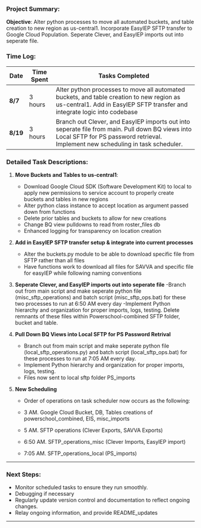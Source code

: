 ### Project Summary:

**Objective**: Alter python processes to move all automated buckets, and table creation to new region as us-central1. 
Incorporate EasyIEP SFTP transfer to Google Cloud Population.
Seperate Clever, and EasyIEP imports out into seperate file.




### Time Log:

| **Date** | **Time Spent** | **Tasks Completed** |
|----------|----------------|---------------------|
| **8/7**  | 3 hours        | Alter python processes to move all automated buckets, and table creation to new region as us-central1. Add in EasyIEP SFTP transfer and integrate logic into codebase |
| **8/19** | 3 hours      | Branch out Clever, and EasyIEP imports out into seperate file from main. Pull down BQ views into Local SFTP for PS password retrieval. Implement new scheduling in task scheduler.



### Detailed Task Descriptions:

1. **Move Buckets and Tables to us-central1**:
   - Download Google Cloud SDK (Software Development Kit) to local to apply new permissions to service account to properly create buckets and tables in new regions
   - Alter python class instance to accept location as argument passed down from functions
   - Delete prior tables and buckets to allow for new creations
   - Change BQ view pulldowns to read from roster_files db
   - Enhanced logging for transparency on location creation 

2. **Add in EasyIEP SFTP transfer setup & integrate into current processes**
   - Alter the buckets.py module to be able to download specific file from SFTP rather than all files
   - Have functions work to download all files for SAVVA and specific file for easyIEP while following naming conventions

3. **Seperate Clever, and EasyIEP imports out into seperate file** 
   -Branch out from main script and make seperate python file (misc_sftp_operations) and batch script (misc_sftp_ops.bat) for these two processes to run at 6:50 AM every day
   -Implement Python hierarchy and organization for proper imports, logs, testing. Delete remnants of these files within Powerschool-combined SFTP folder, bucket and table.

4. **Pull Down BQ Views into Local SFTP for PS Password Retrival**  
   - Branch out from main script and make seperate python file (local_sftp_operations.py) and batch script (local_sftp_ops.bat) for these processes to run at 7:05 AM every day. 
   - Implement Python hierarchy and organization for proper imports, logs, testing.
   - Files now sent to local sftp folder PS_imports

5. **New Scheduling**
   - Order of operations on task scheduler now occurs as the following:

   - 3 AM. Google Cloud Bucket, DB, Tables creations of powerschool_combined, EIS, misc_imports 
   - 5 AM. SFTP operations (Clever Exports, SAVVA Exports)
   - 6:50 AM. SFTP_operations_misc (Clever Imports, EasyIEP import)  
   - 7:05 AM. SFTP_operations_local (PS_imports) 


---

### Next Steps:
- Monitor scheduled tasks to ensure they run smoothly.
- Debugging if necessary
- Regularly update version control and documentation to reflect ongoing changes.
- Relay ongoing information, and provide README_updates
---

